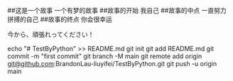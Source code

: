 ##这是一个故事
一个有梦的故事
##故事的开始
我自己
##故事的中点
一直努力拼搏的自己
##故事的终点
你会很幸运

今から、頑張れってください！

echo "# TestByPython" >> README.md
git init
git add README.md
git commit -m "first commit"
git branch -M main
git remote add origin git@github.com:BrandonLau-liuyifei/TestByPython.git
git push -u origin main